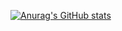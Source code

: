 [![Anurag's GitHub stats](https://github-readme-stats.vercel.app/api?username=MatveyMatveyil)](https://github.com/anuraghazra/github-readme-stats&theme=dracula)


<!--
**MatveyMatveyIl/MatveyMatveyIl** is a ✨ _special_ ✨ repository because its `README.md` (this file) appears on your GitHub profile.

Here are some ideas to get you started:

- 🔭 I’m currently working on ...
- 🌱 I’m currently learning ...
- 👯 I’m looking to collaborate on ...
- 🤔 I’m looking for help with ...
- 💬 Ask me about ...
- 📫 How to reach me: ...
- 😄 Pronouns: ...
- ⚡ Fun fact: ...
-->
